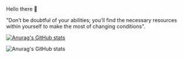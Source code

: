 Hello there 🤗

"Don’t be doubtful of your abilities; you’ll find the necessary resources within yourself to make the most of changing conditions".




[![Anurag's GitHub stats](https://github-readme-stats.vercel.app/api?username=rithreaksa)](https://github.com/anuraghazra/github-readme-stats)

![Anurag's GitHub stats](https://github-readme-stats.vercel.app/api?username=rithreaksa&count_private=true)
